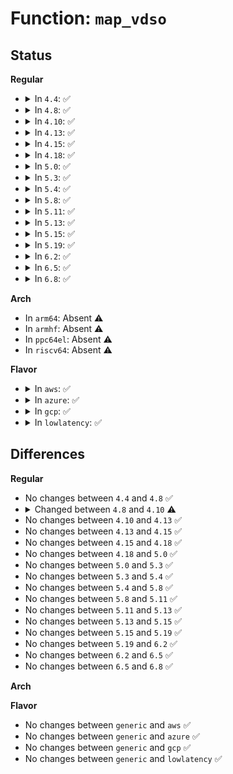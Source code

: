 # Function: <code>map_vdso</code>

## Status
<b>Regular</b>
<ul>
<li>
<details>
<summary>In <code>4.4</code>: ✅</summary>

```c
int map_vdso(const struct vdso_image *image, bool calculate_addr);
```

**Collision:** Unique Static

**Inline:** No

**Transformation:** False

**Instances:**

```
In arch/x86/entry/vdso/vma.c (ffffffff81003f60)
Location: arch/x86/entry/vdso/vma.c:93
Inline: False
Direct callers:
  - arch/x86/entry/vdso/vma.c:arch_setup_additional_pages
  - arch/x86/entry/vdso/vma.c:compat_arch_setup_additional_pages
  - arch/x86/entry/vdso/vma.c:compat_arch_setup_additional_pages
```
**Symbols:**

```
ffffffff81003f60-ffffffff81004193: map_vdso (STB_LOCAL)
```
</details>
</li>
<li>
<details>
<summary>In <code>4.8</code>: ✅</summary>

```c
int map_vdso(const struct vdso_image *image, bool calculate_addr);
```

**Collision:** Unique Static

**Inline:** No

**Transformation:** False

**Instances:**

```
In arch/x86/entry/vdso/vma.c (ffffffff81003ef0)
Location: arch/x86/entry/vdso/vma.c:179
Inline: False
Direct callers:
  - arch/x86/entry/vdso/vma.c:compat_arch_setup_additional_pages
  - arch/x86/entry/vdso/vma.c:compat_arch_setup_additional_pages
  - arch/x86/entry/vdso/vma.c:arch_setup_additional_pages
```
**Symbols:**

```
ffffffff81003ef0-ffffffff810040ab: map_vdso (STB_LOCAL)
```
</details>
</li>
<li>
<details>
<summary>In <code>4.10</code>: ✅</summary>

```c
int map_vdso(const struct vdso_image *image, long unsigned int addr);
```

**Collision:** Unique Static

**Inline:** No

**Transformation:** False

**Instances:**

```
In arch/x86/entry/vdso/vma.c (ffffffff81004050)
Location: arch/x86/entry/vdso/vma.c:146
Inline: False
Direct callers:
  - arch/x86/entry/vdso/vma.c:compat_arch_setup_additional_pages
  - arch/x86/entry/vdso/vma.c:map_vdso_once
  - arch/x86/entry/vdso/vma.c:map_vdso_randomized
```
**Symbols:**

```
ffffffff81004050-ffffffff8100416d: map_vdso (STB_LOCAL)
```
</details>
</li>
<li>
<details>
<summary>In <code>4.13</code>: ✅</summary>

```c
int map_vdso(const struct vdso_image *image, long unsigned int addr);
```

**Collision:** Unique Static

**Inline:** No

**Transformation:** False

**Instances:**

```
In arch/x86/entry/vdso/vma.c (ffffffff81003f10)
Location: arch/x86/entry/vdso/vma.c:151
Inline: False
Direct callers:
  - arch/x86/entry/vdso/vma.c:compat_arch_setup_additional_pages
  - arch/x86/entry/vdso/vma.c:map_vdso_once
  - arch/x86/entry/vdso/vma.c:map_vdso_randomized
```
**Symbols:**

```
ffffffff81003f10-ffffffff81004034: map_vdso (STB_LOCAL)
```
</details>
</li>
<li>
<details>
<summary>In <code>4.15</code>: ✅</summary>

```c
int map_vdso(const struct vdso_image *image, long unsigned int addr);
```

**Collision:** Unique Static

**Inline:** No

**Transformation:** False

**Instances:**

```
In arch/x86/entry/vdso/vma.c (ffffffff81004170)
Location: arch/x86/entry/vdso/vma.c:152
Inline: False
Direct callers:
  - arch/x86/entry/vdso/vma.c:compat_arch_setup_additional_pages
  - arch/x86/entry/vdso/vma.c:map_vdso_once
  - arch/x86/entry/vdso/vma.c:map_vdso_randomized
```
**Symbols:**

```
ffffffff81004170-ffffffff81004294: map_vdso (STB_LOCAL)
```
</details>
</li>
<li>
<details>
<summary>In <code>4.18</code>: ✅</summary>

```c
int map_vdso(const struct vdso_image *image, long unsigned int addr);
```

**Collision:** Unique Static

**Inline:** No

**Transformation:** False

**Instances:**

```
In arch/x86/entry/vdso/vma.c (ffffffff81004910)
Location: arch/x86/entry/vdso/vma.c:152
Inline: False
Direct callers:
  - arch/x86/entry/vdso/vma.c:compat_arch_setup_additional_pages
  - arch/x86/entry/vdso/vma.c:map_vdso_once
  - arch/x86/entry/vdso/vma.c:map_vdso_randomized
```
**Symbols:**

```
ffffffff81004910-ffffffff81004a2c: map_vdso (STB_LOCAL)
```
</details>
</li>
<li>
<details>
<summary>In <code>5.0</code>: ✅</summary>

```c
int map_vdso(const struct vdso_image *image, long unsigned int addr);
```

**Collision:** Unique Static

**Inline:** No

**Transformation:** False

**Instances:**

```
In arch/x86/entry/vdso/vma.c (ffffffff81004870)
Location: arch/x86/entry/vdso/vma.c:146
Inline: False
Direct callers:
  - arch/x86/entry/vdso/vma.c:compat_arch_setup_additional_pages
  - arch/x86/entry/vdso/vma.c:map_vdso_once
  - arch/x86/entry/vdso/vma.c:map_vdso_randomized
```
**Symbols:**

```
ffffffff81004870-ffffffff8100498c: map_vdso (STB_LOCAL)
```
</details>
</li>
<li>
<details>
<summary>In <code>5.3</code>: ✅</summary>

```c
int map_vdso(const struct vdso_image *image, long unsigned int addr);
```

**Collision:** Unique Static

**Inline:** No

**Transformation:** False

**Instances:**

```
In arch/x86/entry/vdso/vma.c (ffffffff81004ad0)
Location: arch/x86/entry/vdso/vma.c:146
Inline: False
Direct callers:
  - arch/x86/entry/vdso/vma.c:compat_arch_setup_additional_pages
  - arch/x86/entry/vdso/vma.c:map_vdso_once
  - arch/x86/entry/vdso/vma.c:map_vdso_randomized
```
**Symbols:**

```
ffffffff81004ad0-ffffffff81004bf3: map_vdso (STB_LOCAL)
```
</details>
</li>
<li>
<details>
<summary>In <code>5.4</code>: ✅</summary>

```c
int map_vdso(const struct vdso_image *image, long unsigned int addr);
```

**Collision:** Unique Static

**Inline:** No

**Transformation:** False

**Instances:**

```
In arch/x86/entry/vdso/vma.c (ffffffff81004b50)
Location: arch/x86/entry/vdso/vma.c:146
Inline: False
Direct callers:
  - arch/x86/entry/vdso/vma.c:compat_arch_setup_additional_pages
  - arch/x86/entry/vdso/vma.c:map_vdso_once
  - arch/x86/entry/vdso/vma.c:map_vdso_randomized
```
**Symbols:**

```
ffffffff81004b50-ffffffff81004c73: map_vdso (STB_LOCAL)
```
</details>
</li>
<li>
<details>
<summary>In <code>5.8</code>: ✅</summary>

```c
int map_vdso(const struct vdso_image *image, long unsigned int addr);
```

**Collision:** Unique Static

**Inline:** No

**Transformation:** False

**Instances:**

```
In arch/x86/entry/vdso/vma.c (ffffffff810057b0)
Location: arch/x86/entry/vdso/vma.c:264
Inline: False
Direct callers:
  - arch/x86/entry/vdso/vma.c:compat_arch_setup_additional_pages
  - arch/x86/entry/vdso/vma.c:compat_arch_setup_additional_pages
  - arch/x86/entry/vdso/vma.c:arch_setup_additional_pages
  - arch/x86/entry/vdso/vma.c:map_vdso_once
```
**Symbols:**

```
ffffffff810057b0-ffffffff810058d3: map_vdso (STB_LOCAL)
```
</details>
</li>
<li>
<details>
<summary>In <code>5.11</code>: ✅</summary>

```c
int map_vdso(const struct vdso_image *image, long unsigned int addr);
```

**Collision:** Unique Static

**Inline:** No

**Transformation:** False

**Instances:**

```
In arch/x86/entry/vdso/vma.c (ffffffff810047d0)
Location: arch/x86/entry/vdso/vma.c:246
Inline: False
Direct callers:
  - arch/x86/entry/vdso/vma.c:compat_arch_setup_additional_pages
  - arch/x86/entry/vdso/vma.c:compat_arch_setup_additional_pages
  - arch/x86/entry/vdso/vma.c:arch_setup_additional_pages
  - arch/x86/entry/vdso/vma.c:map_vdso_once
```
**Symbols:**

```
ffffffff810047d0-ffffffff8100494a: map_vdso (STB_LOCAL)
```
</details>
</li>
<li>
<details>
<summary>In <code>5.13</code>: ✅</summary>

```c
int map_vdso(const struct vdso_image *image, long unsigned int addr);
```

**Collision:** Unique Static

**Inline:** No

**Transformation:** False

**Instances:**

```
In arch/x86/entry/vdso/vma.c (ffffffff81004710)
Location: arch/x86/entry/vdso/vma.c:246
Inline: False
Direct callers:
  - arch/x86/entry/vdso/vma.c:compat_arch_setup_additional_pages
  - arch/x86/entry/vdso/vma.c:map_vdso_once
  - arch/x86/entry/vdso/vma.c:map_vdso_randomized
```
**Symbols:**

```
ffffffff81004710-ffffffff81004887: map_vdso (STB_LOCAL)
```
</details>
</li>
<li>
<details>
<summary>In <code>5.15</code>: ✅</summary>

```c
int map_vdso(const struct vdso_image *image, long unsigned int addr);
```

**Collision:** Unique Static

**Inline:** No

**Transformation:** False

**Instances:**

```
In arch/x86/entry/vdso/vma.c (ffffffff81004d40)
Location: arch/x86/entry/vdso/vma.c:246
Inline: False
Direct callers:
  - arch/x86/entry/vdso/vma.c:compat_arch_setup_additional_pages
  - arch/x86/entry/vdso/vma.c:map_vdso_once
  - arch/x86/entry/vdso/vma.c:map_vdso_randomized
```
**Symbols:**

```
ffffffff81004d40-ffffffff81004eb4: map_vdso (STB_LOCAL)
```
</details>
</li>
<li>
<details>
<summary>In <code>5.19</code>: ✅</summary>

```c
int map_vdso(const struct vdso_image *image, long unsigned int addr);
```

**Collision:** Unique Static

**Inline:** No

**Transformation:** False

**Instances:**

```
In arch/x86/entry/vdso/vma.c (ffffffff81003e20)
Location: arch/x86/entry/vdso/vma.c:246
Inline: False
Direct callers:
  - arch/x86/entry/vdso/vma.c:compat_arch_setup_additional_pages
  - arch/x86/entry/vdso/vma.c:arch_setup_additional_pages
  - arch/x86/entry/vdso/vma.c:map_vdso_once
```
**Symbols:**

```
ffffffff81003e20-ffffffff81003fac: map_vdso (STB_LOCAL)
```
</details>
</li>
<li>
<details>
<summary>In <code>6.2</code>: ✅</summary>

```c
int map_vdso(const struct vdso_image *image, long unsigned int addr);
```

**Collision:** Unique Static

**Inline:** No

**Transformation:** False

**Instances:**

```
In arch/x86/entry/vdso/vma.c (ffffffff81004900)
Location: arch/x86/entry/vdso/vma.c:222
Inline: False
Direct callers:
  - arch/x86/entry/vdso/vma.c:compat_arch_setup_additional_pages
  - arch/x86/entry/vdso/vma.c:arch_setup_additional_pages
  - arch/x86/entry/vdso/vma.c:map_vdso_once
```
**Symbols:**

```
ffffffff81004900-ffffffff81004a8c: map_vdso (STB_LOCAL)
```
</details>
</li>
<li>
<details>
<summary>In <code>6.5</code>: ✅</summary>

```c
int map_vdso(const struct vdso_image *image, long unsigned int addr);
```

**Collision:** Unique Static

**Inline:** No

**Transformation:** False

**Instances:**

```
In arch/x86/entry/vdso/vma.c (ffffffff810040c0)
Location: arch/x86/entry/vdso/vma.c:223
Inline: False
Direct callers:
  - arch/x86/entry/vdso/vma.c:compat_arch_setup_additional_pages
  - arch/x86/entry/vdso/vma.c:arch_setup_additional_pages
  - arch/x86/entry/vdso/vma.c:map_vdso_once
```
**Symbols:**

```
ffffffff810040c0-ffffffff81004266: map_vdso (STB_LOCAL)
```
</details>
</li>
<li>
<details>
<summary>In <code>6.8</code>: ✅</summary>

```c
int map_vdso(const struct vdso_image *image, long unsigned int addr);
```

**Collision:** Unique Static

**Inline:** No

**Transformation:** False

**Instances:**

```
In arch/x86/entry/vdso/vma.c (ffffffff810069d0)
Location: arch/x86/entry/vdso/vma.c:223
Inline: False
Direct callers:
  - arch/x86/entry/vdso/vma.c:compat_arch_setup_additional_pages
  - arch/x86/entry/vdso/vma.c:arch_setup_additional_pages
  - arch/x86/entry/vdso/vma.c:map_vdso_once
```
**Symbols:**

```
ffffffff810069d0-ffffffff81006b76: map_vdso (STB_LOCAL)
```
</details>
</li>
</ul>
<b>Arch</b>
<ul>
<li>
In <code>arm64</code>: Absent ⚠️
</li>
<li>
In <code>armhf</code>: Absent ⚠️
</li>
<li>
In <code>ppc64el</code>: Absent ⚠️
</li>
<li>
In <code>riscv64</code>: Absent ⚠️
</li>
</ul>
<b>Flavor</b>
<ul>
<li>
<details>
<summary>In <code>aws</code>: ✅</summary>

```c
int map_vdso(const struct vdso_image *image, long unsigned int addr);
```

**Collision:** Unique Static

**Inline:** No

**Transformation:** False

**Instances:**

```
In arch/x86/entry/vdso/vma.c (ffffffff81004b50)
Location: arch/x86/entry/vdso/vma.c:146
Inline: False
Direct callers:
  - arch/x86/entry/vdso/vma.c:compat_arch_setup_additional_pages
  - arch/x86/entry/vdso/vma.c:map_vdso_once
  - arch/x86/entry/vdso/vma.c:map_vdso_randomized
```
**Symbols:**

```
ffffffff81004b50-ffffffff81004c73: map_vdso (STB_LOCAL)
```
</details>
</li>
<li>
<details>
<summary>In <code>azure</code>: ✅</summary>

```c
int map_vdso(const struct vdso_image *image, long unsigned int addr);
```

**Collision:** Unique Static

**Inline:** No

**Transformation:** False

**Instances:**

```
In arch/x86/entry/vdso/vma.c (ffffffff81003230)
Location: arch/x86/entry/vdso/vma.c:146
Inline: False
Direct callers:
  - arch/x86/entry/vdso/vma.c:compat_arch_setup_additional_pages
  - arch/x86/entry/vdso/vma.c:map_vdso_once
  - arch/x86/entry/vdso/vma.c:map_vdso_randomized
```
**Symbols:**

```
ffffffff81003230-ffffffff81003353: map_vdso (STB_LOCAL)
```
</details>
</li>
<li>
<details>
<summary>In <code>gcp</code>: ✅</summary>

```c
int map_vdso(const struct vdso_image *image, long unsigned int addr);
```

**Collision:** Unique Static

**Inline:** No

**Transformation:** False

**Instances:**

```
In arch/x86/entry/vdso/vma.c (ffffffff81004b10)
Location: arch/x86/entry/vdso/vma.c:146
Inline: False
Direct callers:
  - arch/x86/entry/vdso/vma.c:compat_arch_setup_additional_pages
  - arch/x86/entry/vdso/vma.c:map_vdso_once
  - arch/x86/entry/vdso/vma.c:map_vdso_randomized
```
**Symbols:**

```
ffffffff81004b10-ffffffff81004c33: map_vdso (STB_LOCAL)
```
</details>
</li>
<li>
<details>
<summary>In <code>lowlatency</code>: ✅</summary>

```c
int map_vdso(const struct vdso_image *image, long unsigned int addr);
```

**Collision:** Unique Static

**Inline:** No

**Transformation:** False

**Instances:**

```
In arch/x86/entry/vdso/vma.c (ffffffff81004c50)
Location: arch/x86/entry/vdso/vma.c:146
Inline: False
Direct callers:
  - arch/x86/entry/vdso/vma.c:compat_arch_setup_additional_pages
  - arch/x86/entry/vdso/vma.c:map_vdso_once
  - arch/x86/entry/vdso/vma.c:map_vdso_randomized
```
**Symbols:**

```
ffffffff81004c50-ffffffff81004d73: map_vdso (STB_LOCAL)
```
</details>
</li>
</ul>

## Differences
<b>Regular</b>
<ul>
<li>
No changes between <code>4.4</code> and <code>4.8</code> ✅
</li>
<li>
<details>
<summary>Changed between <code>4.8</code> and <code>4.10</code> ⚠️</summary>
<ul>
<li>
<b>Param added. </b>
<code>long unsigned int addr</code>
</li>
<li>
<b>Param removed. </b>
<code>bool calculate_addr</code>
</li>
</ul>
</details>
</li>
<li>
No changes between <code>4.10</code> and <code>4.13</code> ✅
</li>
<li>
No changes between <code>4.13</code> and <code>4.15</code> ✅
</li>
<li>
No changes between <code>4.15</code> and <code>4.18</code> ✅
</li>
<li>
No changes between <code>4.18</code> and <code>5.0</code> ✅
</li>
<li>
No changes between <code>5.0</code> and <code>5.3</code> ✅
</li>
<li>
No changes between <code>5.3</code> and <code>5.4</code> ✅
</li>
<li>
No changes between <code>5.4</code> and <code>5.8</code> ✅
</li>
<li>
No changes between <code>5.8</code> and <code>5.11</code> ✅
</li>
<li>
No changes between <code>5.11</code> and <code>5.13</code> ✅
</li>
<li>
No changes between <code>5.13</code> and <code>5.15</code> ✅
</li>
<li>
No changes between <code>5.15</code> and <code>5.19</code> ✅
</li>
<li>
No changes between <code>5.19</code> and <code>6.2</code> ✅
</li>
<li>
No changes between <code>6.2</code> and <code>6.5</code> ✅
</li>
<li>
No changes between <code>6.5</code> and <code>6.8</code> ✅
</li>
</ul>
<b>Arch</b>
<ul>
</ul>
<b>Flavor</b>
<ul>
<li>
No changes between <code>generic</code> and <code>aws</code> ✅
</li>
<li>
No changes between <code>generic</code> and <code>azure</code> ✅
</li>
<li>
No changes between <code>generic</code> and <code>gcp</code> ✅
</li>
<li>
No changes between <code>generic</code> and <code>lowlatency</code> ✅
</li>
</ul>
